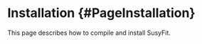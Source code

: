 Installation   {#PageInstallation}
=============================================

This page describes how to compile and install SusyFit. 

